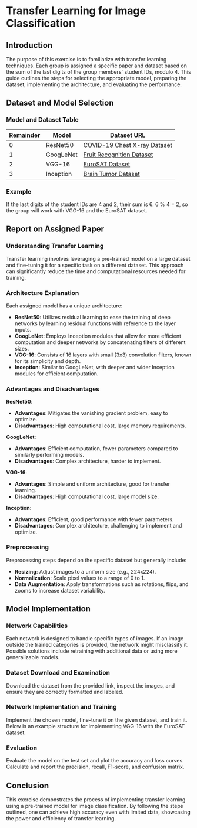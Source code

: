 # Transfer Learning for Image Classification

## Introduction

The purpose of this exercise is to familiarize with transfer learning techniques. Each group is assigned a specific paper and dataset based on the sum of the last digits of the group members' student IDs, modulo 4. This guide outlines the steps for selecting the appropriate model, preparing the dataset, implementing the architecture, and evaluating the performance.

## Dataset and Model Selection

### Model and Dataset Table

| Remainder | Model      | Dataset URL |
|-----------|------------|-------------|
| 0         | ResNet50   | [COVID-19 Chest X-ray Dataset](https://github.com/ieee8023/covid-chestxray-dataset) |
| 1         | GoogLeNet  | [Fruit Recognition Dataset](https://www.kaggle.com/datasets/sshikamaru/fruit-recognition) |
| 2         | VGG-16     | [EuroSAT Dataset](https://github.com/phelber/EuroSAT) |
| 3         | Inception  | [Brain Tumor Dataset](https://figshare.com/articles/dataset/brain_tumor_dataset/1512427) |

### Example

If the last digits of the student IDs are 4 and 2, their sum is 6. 6 % 4 = 2, so the group will work with VGG-16 and the EuroSAT dataset.

## Report on Assigned Paper

### Understanding Transfer Learning

Transfer learning involves leveraging a pre-trained model on a large dataset and fine-tuning it for a specific task on a different dataset. This approach can significantly reduce the time and computational resources needed for training.

### Architecture Explanation

Each assigned model has a unique architecture:
- **ResNet50**: Utilizes residual learning to ease the training of deep networks by learning residual functions with reference to the layer inputs.
- **GoogLeNet**: Employs Inception modules that allow for more efficient computation and deeper networks by concatenating filters of different sizes.
- **VGG-16**: Consists of 16 layers with small (3x3) convolution filters, known for its simplicity and depth.
- **Inception**: Similar to GoogLeNet, with deeper and wider Inception modules for efficient computation.

### Advantages and Disadvantages

**ResNet50**:
- **Advantages**: Mitigates the vanishing gradient problem, easy to optimize.
- **Disadvantages**: High computational cost, large memory requirements.

**GoogLeNet**:
- **Advantages**: Efficient computation, fewer parameters compared to similarly performing models.
- **Disadvantages**: Complex architecture, harder to implement.

**VGG-16**:
- **Advantages**: Simple and uniform architecture, good for transfer learning.
- **Disadvantages**: High computational cost, large model size.

**Inception**:
- **Advantages**: Efficient, good performance with fewer parameters.
- **Disadvantages**: Complex architecture, challenging to implement and optimize.

### Preprocessing

Preprocessing steps depend on the specific dataset but generally include:
- **Resizing**: Adjust images to a uniform size (e.g., 224x224).
- **Normalization**: Scale pixel values to a range of 0 to 1.
- **Data Augmentation**: Apply transformations such as rotations, flips, and zooms to increase dataset variability.

## Model Implementation

### Network Capabilities

Each network is designed to handle specific types of images. If an image outside the trained categories is provided, the network might misclassify it. Possible solutions include retraining with additional data or using more generalizable models.

### Dataset Download and Examination

Download the dataset from the provided link, inspect the images, and ensure they are correctly formatted and labeled.

### Network Implementation and Training

Implement the chosen model, fine-tune it on the given dataset, and train it. Below is an example structure for implementing VGG-16 with the EuroSAT dataset.


### Evaluation

Evaluate the model on the test set and plot the accuracy and loss curves. Calculate and report the precision, recall, F1-score, and confusion matrix.

## Conclusion

This exercise demonstrates the process of implementing transfer learning using a pre-trained model for image classification. By following the steps outlined, one can achieve high accuracy even with limited data, showcasing the power and efficiency of transfer learning.

